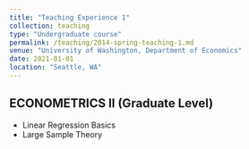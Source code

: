 ```yaml
---
title: "Teaching Experience 1"
collection: teaching
type: "Undergraduate course"
permalink: /teaching/2014-spring-teaching-1.md
venue: "University of Washington, Department of Economics"
date: 2021-01-01
location: "Seattle, WA"
---
```

## ECONOMETRICS II (Graduate Level)

 - Linear Regression Basics
 - Large Sample Theory
